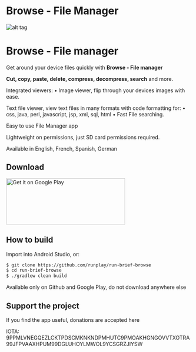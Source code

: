 # Browse - File Manager
![alt tag](https://lh3.googleusercontent.com/LAmIUPzNi_MRnw9OB3f4ZJQexSipREB981Hq89fWg6fObgGl7rkhdw9SRYEhjNzPiUH1=w300-rw "Browse - File Manager Logo")

<h1>Browse - File manager</h1>

Get around your device files quickly with <b>Browse - File manager</b>

<b>Cut, copy, paste, delete, compress, decompress, search</b> and more.

Integrated viewers:
&bull; Image viewer, flip through your devices images with ease.

Text file viewer, view text files in many formats with code formatting for:
&bull; css, java, perl, javascript, jsp, xml, sql, html
&bull; Fast File searching.

Easy to use File Manager app

Lightweight on permissions, just SD card permissions required.

Available in English, French, Spanish, German

<h2>Download</h2>

<a href='https://play.google.com/store/apps/details?id=run.brief.browse'><img alt='Get it on Google Play' src='https://play.google.com/intl/en_us/badges/images/generic/en_badge_web_generic.png' width="323" height="125"/></a></a>

<h2>How to build</h2>

Import into Android Studio, or:<br/>
```bash
$ git clone https://github.com/runplay/run-brief-browse
$ cd run-brief-browse
$ ./gradlew clean build
```

Available only on Github and Google Play, do not download anywhere else


<h2>Support the project</h2>
If you find the app useful, donations are accepted here

IOTA: 9PPMLVNEGQEZLCKTPDSCMKNKNDPMHUTC9PMOAKHGNGOVVTXOTRA99JFPVAAXHPUM99DGLUHOYLMWOL9YCSGRZJIYSW



